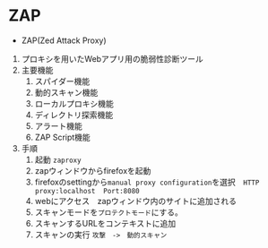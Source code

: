 # ZAP

* ZAP(Zed Attack Proxy)

1. プロキシを用いたWebアプリ用の脆弱性診断ツール
2. 主要機能
   1. スパイダー機能
   2. 動的スキャン機能
   3. ローカルプロキシ機能
   4. ディレクトリ探索機能
   5. アラート機能
   6. ZAP Script機能
3. 手順
   1. 起動 `zaproxy`
   2. zapウィンドウからfirefoxを起動
   3. firefoxのsettingから`manual proxy configuration`を選択　`HTTP proxy:localhost  Port:8080`
   4. webにアクセス　zapウィンドウ内のサイトに追加される
   5. スキャンモードを`プロテクトモード`にする。
   6. スキャンするURLをコンテキストに追加
   7. スキャンの実行 `攻撃　->　動的スキャン`
